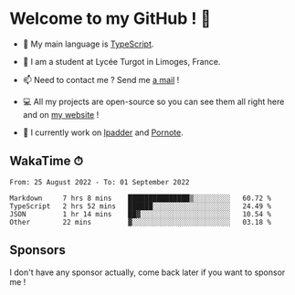 # Welcome to my GitHub ! 🌃

- 🔭 My main language is [TypeScript](https://www.typescriptlang.org/).

- 🌱 I am a student at Lycée Turgot in Limoges, France.

- 📫 Need to contact me ? Send me <a href="mailto:mikkel@milescode.dev">a mail</a> !

- 💻 All my projects are open-source so you can see them all right here and on <a href="https://www.vexcited.ml">my website</a> !

- 👀 I currently work on [lpadder](https://github.com/Vexcited/lpadder) and [Pornote](https://github.com/Vexcited/Pornote).

## WakaTime ⏱

<!--START_SECTION:waka-->

```text
From: 25 August 2022 - To: 01 September 2022

Markdown     7 hrs 8 mins    ███████████████▒░░░░░░░░░   60.72 %
TypeScript   2 hrs 52 mins   ██████░░░░░░░░░░░░░░░░░░░   24.49 %
JSON         1 hr 14 mins    ██▓░░░░░░░░░░░░░░░░░░░░░░   10.54 %
Other        22 mins         ▓░░░░░░░░░░░░░░░░░░░░░░░░   03.18 %
```

<!--END_SECTION:waka-->

## Sponsors

I don't have any sponsor actually, come back later if you want to sponsor me !
